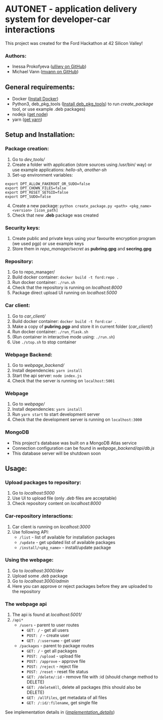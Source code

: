 # AUTONET - application delivery system for developer-car interactions

This project was created for the Ford Hackathon at 42 Silicon Valley!

### Authors:
* Inessa Prokofyeva ([ulliwy on GitHub](https://github.com/ulliwy))
* Michael Vann ([mvann on GitHub](https://github.com/mvann))

## General requirements:
* Docker ([Install Docker](https://docs.docker.com/docker-for-mac/install/))
* Python3, deb_pkg_tools ([Install deb_pkg_tools](https://deb-pkg-tools.readthedocs.io/en/latest/#installation)) to run *create_package* tool, or use example .deb packages)
* nodejs ([get node](https://nodejs.org/en/download/))
* yarn ([get yarn](https://yarnpkg.com/en/docs/install))

## Setup and Installation:
### Package creation:
1. Go to *dev_tools/*
2. Create a folder with application (store sources using /usr/bin/ way) or use example applications: *hello-sh*, *another-sh*
3. Set-up environment variables:
```
export DPT_ALLOW_FAKEROOT_OR_SUDO=false
export DPT_CHOWN_FILES=false
export DPT_RESET_SETGID=false
export DPT_SUDO=false
```
4. Create a new package: `python create_package.py <path> <pkg_name> <version> [icon_path]`
5. Check that new **.deb** package was created

### Security keys:
1. Create public and private keys using your favourite encryption program (we used pgp) or use example keys
2. Store them in *repo_manager/secret* as **pubring.gpg** and **secring.gpg**

### Repository:
1. Go to repo_manager/
2. Build docker container: `docker build -t ford:repo .`
2. Run docker container: `./run.sh`
3. Check that the repository is running on *localhost:8000*
4. Package direct upload UI running on *localhost:5000*

### Car client:
1. Go to *car_client/*
2. Build docker container: `docker build -t ford:car .`
3. Make a copy of **pubring.pgp** and store it in current folder (*car_client/*)
4. Run docker container: `./run_flask.sh`
5. (Run container in interactive mode using: `./run.sh`)
6. Use `./stop.sh` to stop container

### Webpage Backend:
1. Go to *webpage_backend/*
2. Install dependencies: `yarn install`
3. Start the api server: `node index.js`
4. Check that the server is running on `localhost:5001`

### Webpage
1. Go to *webpage/*
2. Install dependencies: `yarn install`
3. Run `yarn start` to start development server
4. Check that the development server is running on `localhost:3000`

### MongoDB
* This project's database was built on a MongoDB Atlas service
* Connection configuration can be found in *webpage_backend/api/db.js*
* This database server will be shutdown soon

## Usage:
### Upload packages to repository:
1. Go to *localhost:5000*
2. Use UI to upload file (only *.deb* files are acceptable)
3. Check repository content on *localhost:8000*

### Car-repository interactions:
1. Car client is running on *localhost:3000*
2. Use following API:
	* `/list` - list of available for installation packages
	* `/update` - get updated list of available packages
	* `/install/<pkg_name>` - install/update package

### Using the webpage:
1. Go to *localhost:3000/dev*
2. Upload some *.deb* package
3. Go to *localhost:3000/admin*
4. Here you can approve or reject packages before they are uploaded to the repository

### The webpage api
1. The api is found at *localhost:5001/*
2. `/api*`
	* `/users` - parent to user routes
		* `GET: /` - get all users
		* `POST: /` - create user
		* `GET: /:username` - get user
	* `/packages` - parent to package routes
		* `GET: /` - get all packages
		* `POST: /upload` - upload file
		* `POST: /approve` - approve file
		* `POST: /reject` - reject file
		* `POST: /reset` - reset file status
		* `GET: /delete/:id` - remove file with :id (should change method to DELETE)
		* `GET: /deleteAll`, delete all packages (this should also be DELETE)
		* `GET: /allFiles`, get metadata of all files
		* `GET: /:id/:filename`, get single file

See implementation details in ([*implementation_details*](https://github.com/mvann/app-store/blob/master/implementation_details.md))

